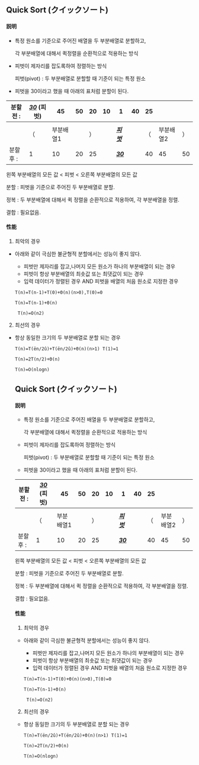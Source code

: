 ## Quick Sort (**クイックソート**)

#### 説明

- 특정 원소를 기준으로 주어진 배열을 두 부분배열로 분할하고, 

  각 부분배열에 대해서 퀵정렬을 순환적으로 적용하는 방식

- 피벗이 제자리를 잡도록하여 정렬하는 방식

  피벗(pivot) : 두 부분배열로 분할할 때 기준이 되는 특정 원소


* 피벗을 30이라고 했을 때 아래의 표처럼 분할이 된다.

| 분할전 :  | <u>***30***</u> (피벗) | 45        | 50   | 20   | 10   | 1                 | 40   | 25   |           |      |
| --------- | ---------------------- | --------- | ---- | ---- | ---- | ----------------- | ---- | ---- | --------- | ---- |
|           |                        |           |      |      |      |                   |      |      |           |      |
|           | （                   | 부분배열1 |      | ）   |      | <u>***피벗***</u> |      | （   | 부분배열2 | ）   |
| 분할 후 : | 1                      | 10        | 20   | 25   |      | <u>***30***</u>   |      | 40   | 45        | 50   |



왼쪽 부분배열의 모든 값 < 피벗 < 오른쪽 부분배열의 모든 값



분할 : 피벗을 기준으로 주어진 두 부분배열로 분할.

정복 : 두 부분배열에 대해서 퀵 정렬을 순환적으로 적용하여, 각 부분배열을 정렬.

결합 : 필요없음.



#### 性能

1.   최악의 경우

* 아래와  같이 극심한 불균형적 분할에서는 성능이 좋지 않다.

  * 피벗만 제자리를 잡고,나머지 모든 원소가 하나의 부분배열이 되는 경우
  * 피벗이 항상 부분배열의 최솟값 또는 최댓값이 되는 경우
  * 입력 데이터가 정렬된 경우 AND 피벗을 배열의 처음 원소로 지정한 경우

  `T(n)=T(n-1)+T(0)+Θ(n)(n>0),T(0)=0 `

  `T(n)=T(n-1)+Θ(n)`

  ` T(n)=O(n2)`

2. 최선의 경우

* 항상 동일한 크기의 두 부분배열로 분할 되는 경우

  `T(n)=T(ën/2û)+T(ën/2û)+Θ(n)(n>1) T(1)=1`

  `T(n)=2T(n/2)+Θ(n)`

  `T(n)=O(nlogn)`
  
  
  ## Quick Sort (**クイックソート**)
  
  #### 説明
  
  - 특정 원소를 기준으로 주어진 배열을 두 부분배열로 분할하고, 
  
    각 부분배열에 대해서 퀵정렬을 순환적으로 적용하는 방식
  
  - 피벗이 제자리를 잡도록하여 정렬하는 방식
  
    피벗(pivot) : 두 부분배열로 분할할 때 기준이 되는 특정 원소
  
  
  * 피벗을 30이라고 했을 때 아래의 표처럼 분할이 된다.
  
  | 분할전 :  | <u>***30***</u> (피벗) | 45        | 50   | 20   | 10   | 1                 | 40   | 25   |           |      |
  | --------- | ---------------------- | --------- | ---- | ---- | ---- | ----------------- | ---- | ---- | --------- | ---- |
  |           |                        |           |      |      |      |                   |      |      |           |      |
  |           | （                   | 부분배열1 |      | ）   |      | <u>***피벗***</u> |      | （   | 부분배열2 | ）   |
  | 분할 후 : | 1                      | 10        | 20   | 25   |      | <u>***30***</u>   |      | 40   | 45        | 50   |
  
  
  
  왼쪽 부분배열의 모든 값 < 피벗 < 오른쪽 부분배열의 모든 값
  
  
  
  분할 : 피벗을 기준으로 주어진 두 부분배열로 분할.
  
  정복 : 두 부분배열에 대해서 퀵 정렬을 순환적으로 적용하여, 각 부분배열을 정렬.
  
  결합 : 필요없음.
  
  
  
  #### 性能
  
  1.   최악의 경우
  
  * 아래와  같이 극심한 불균형적 분할에서는 성능이 좋지 않다.
  
    * 피벗만 제자리를 잡고,나머지 모든 원소가 하나의 부분배열이 되는 경우
    * 피벗이 항상 부분배열의 최솟값 또는 최댓값이 되는 경우
    * 입력 데이터가 정렬된 경우 AND 피벗을 배열의 처음 원소로 지정한 경우
  
    `T(n)=T(n-1)+T(0)+Θ(n)(n>0),T(0)=0 `
  
    `T(n)=T(n-1)+Θ(n)`
  
    ` T(n)=O(n2)`
  
  2. 최선의 경우
  
  * 항상 동일한 크기의 두 부분배열로 분할 되는 경우
  
    `T(n)=T(ën/2û)+T(ën/2û)+Θ(n)(n>1) T(1)=1`
  
    `T(n)=2T(n/2)+Θ(n)`
  
    `T(n)=O(nlogn)`